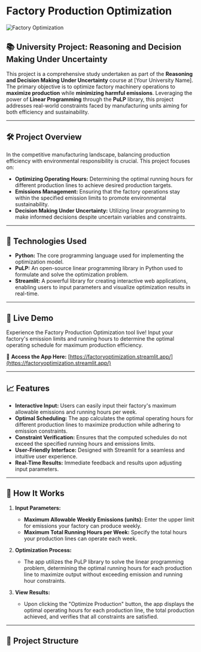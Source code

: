 # Factory Production Optimization

![Factory Optimization](https://img.shields.io/badge/Streamlit-App-FF4B4B?logo=streamlit&logoColor=white)

## 📚 University Project: Reasoning and Decision Making Under Uncertainty

This project is a comprehensive study undertaken as part of the **Reasoning and Decision Making Under Uncertainty** course at [Your University Name]. The primary objective is to optimize factory machinery operations to **maximize production** while **minimizing harmful emissions**. Leveraging the power of **Linear Programming** through the **PuLP** library, this project addresses real-world constraints faced by manufacturing units aiming for both efficiency and sustainability.

---

## 🛠️ Project Overview

In the competitive manufacturing landscape, balancing production efficiency with environmental responsibility is crucial. This project focuses on:

- **Optimizing Operating Hours:** Determining the optimal running hours for different production lines to achieve desired production targets.
- **Emissions Management:** Ensuring that the factory operations stay within the specified emission limits to promote environmental sustainability.
- **Decision Making Under Uncertainty:** Utilizing linear programming to make informed decisions despite uncertain variables and constraints.

---

## 🔧 Technologies Used

- **Python:** The core programming language used for implementing the optimization model.
- **PuLP:** An open-source linear programming library in Python used to formulate and solve the optimization problem.
- **Streamlit:** A powerful library for creating interactive web applications, enabling users to input parameters and visualize optimization results in real-time.

---

## 🚀 Live Demo

Experience the Factory Production Optimization tool live! Input your factory's emission limits and running hours to determine the optimal operating schedule for maximum production efficiency.

🔗 **Access the App Here:** [https://factoryoptimization.streamlit.app/](https://factoryoptimization.streamlit.app/)

---

## 📈 Features

- **Interactive Input:** Users can easily input their factory's maximum allowable emissions and running hours per week.
- **Optimal Scheduling:** The app calculates the optimal operating hours for different production lines to maximize production while adhering to emission constraints.
- **Constraint Verification:** Ensures that the computed schedules do not exceed the specified running hours and emissions limits.
- **User-Friendly Interface:** Designed with Streamlit for a seamless and intuitive user experience.
- **Real-Time Results:** Immediate feedback and results upon adjusting input parameters.

---

## 📝 How It Works

1. **Input Parameters:**
   - **Maximum Allowable Weekly Emissions (units):** Enter the upper limit for emissions your factory can produce weekly.
   - **Maximum Total Running Hours per Week:** Specify the total hours your production lines can operate each week.

2. **Optimization Process:**
   - The app utilizes the PuLP library to solve the linear programming problem, determining the optimal running hours for each production line to maximize output without exceeding emission and running hour constraints.

3. **View Results:**
   - Upon clicking the "Optimize Production" button, the app displays the optimal operating hours for each production line, the total production achieved, and verifies that all constraints are satisfied.

---

## 📂 Project Structure

